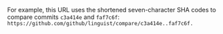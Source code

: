 For example, this URL uses the shortened seven-character SHA codes to compare commits `c3a414e` and `faf7c6f`: `https://github.com/github/linguist/compare/c3a414e..faf7c6f.`
